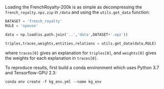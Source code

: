 Loading the FrenchRoyalty-200k is as simple as decompressing the `french_royalty.npz.zip` in `/data` and using the `utils.get_data` function:

```python
DATASET = 'french_royalty'
RULE = 'spouse'

data = np.load(os.path.join('..','data',DATASET+'.npz'))

triples,traces,weights,entities,relations = utils.get_data(data,RULE)
```
where `traces[0]` gives an explanation for `triples[0]`, and `weights[0]` gives the weights for each explanation in `traces[0]`.

To reproduce results, first build a conda environment which uses Python 3.7 and Tensorflow-GPU 2.3:
```
conda env create -f kg_env.yml --name kg_env
```

